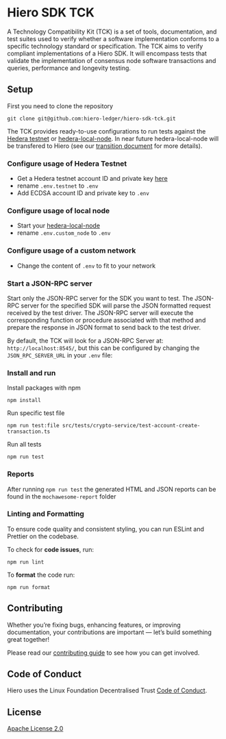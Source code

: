 # Hiero SDK TCK

A Technology Compatibility Kit (TCK) is a set of tools, documentation, and test suites used to verify whether a software implementation conforms to a specific technology standard or specification.
The TCK aims to verify compliant implementations of a Hiero SDK.
It will encompass tests that validate the implementation of consensus node software transactions and queries, performance and longevity testing.

## Setup

First you need to clone the repository

```
git clone git@github.com:hiero-ledger/hiero-sdk-tck.git
```

The TCK provides ready-to-use configurations to run tests against the [Hedera testnet](https://docs.hedera.com/hedera/networks) or [hedera-local-node](https://github.com/hashgraph/hedera-local-node).
In near future hedera-local-node will be transfered to Hiero (see our [transition document](https://github.com/hiero-ledger/hiero/blob/main/transition.md) for more details).

### Configure usage of Hedera Testnet

- Get a Hedera testnet account ID and private key [here](https://portal.hedera.com/register)
- rename `.env.testnet` to `.env`
- Add ECDSA account ID and private key to `.env`

### Configure usage of local node

- Start your [hedera-local-node](https://github.com/hashgraph/hedera-local-node)
- rename `.env.custom_node` to `.env`

### Configure usage of a custom network

- Change the content of `.env` to fit to your network

### Start a JSON-RPC server

Start only the JSON-RPC server for the SDK you want to test. The JSON-RPC server for the specified SDK will parse the JSON formatted request received by the test driver. The JSON-RPC server will execute the corresponding function or procedure associated with that method and prepare the response in JSON format to send back to the test driver. 

By default, the TCK will look for a JSON-RPC Server at: `http://localhost:8545/`, but this can be configured by changing the `JSON_RPC_SERVER_URL` in your `.env` file:

### Install and run

Install packages with npm

```
npm install
```

Run specific test file

```
npm run test:file src/tests/crypto-service/test-account-create-transaction.ts
```

Run all tests

```
npm run test
```

### Reports

After running `npm run test` the generated HTML and JSON reports can be found in the `mochawesome-report` folder

### Linting and Formatting

To ensure code quality and consistent styling, you can run ESLint and Prettier on the codebase.

To check for **code issues**, run:

```
npm run lint
```

To **format** the code run:

```
npm run format
```

## Contributing

Whether you’re fixing bugs, enhancing features, or improving documentation, your contributions are important — let’s build something great together!

Please read our [contributing guide](https://github.com/hiero-ledger/.github/blob/main/CONTRIBUTING.md) to see how you can get involved.

## Code of Conduct

Hiero uses the Linux Foundation Decentralised Trust [Code of Conduct](https://www.lfdecentralizedtrust.org/code-of-conduct).

## License

[Apache License 2.0](LICENSE)
